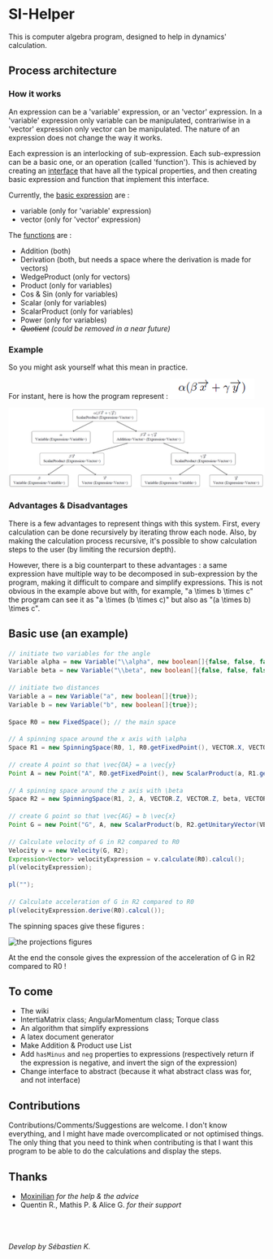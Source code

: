 # SI-Helper

This is computer algebra program, designed to help in dynamics' calculation.

## Process architecture

### How it works

An expression can be a 'variable' expression, or an 'vector' expression. In a 'variable'
expression only variable can be manipulated, contrariwise in a 'vector' expression only
vector can be manipulated. The nature of an expression does not change the way it works.

Each expression is an interlocking of sub-expression. Each sub-expression can be a basic
one, or an operation (called 'function'). This is achieved by creating an [interface](src/fr/seb/Expression.java)
that have all the typical properties, and then creating basic expression and function
that implement this interface.

Currently, the [basic expression](src/fr/seb/vectors) are :
 - variable (only for 'variable' expression)
 - vector (only for 'vector' expression)

The [functions](src/fr/seb/function) are :
 - Addition (both)
 - Derivation (both, but needs a space where the derivation is made for vectors)
 - WedgeProduct (only for vectors)
 - Product (only for variables)
 - Cos & Sin (only for variables)
 - Scalar (only for variables)
 - ScalarProduct (only for variables)
 - Power (only for variables)
 - *~~Quotient~~ (could be removed in a near future)*

### Example

So you might ask yourself what this mean in practice.

For instant, here is how the program represent : ![example formula](doc/image/readme-example1-1.png)

![what the program see](doc/image/readme-example1-2.png)

### Advantages & Disadvantages

There is a few advantages to represent things with this system. First, every calculation can
be done recursively by iterating throw each node. Also, by making the calculation process
recursive, it's possible to show calculation steps to the user (by limiting the recursion
depth).

However, there is a big counterpart to these advantages : a same expression have multiple
way to be decomposed in sub-expression by the program, making it difficult to compare and
simplify expressions. This is not obvious in the example above but with, for example,
"a \times b \times c" the program can see it as "a \times (b \times c)" but also as 
"(a \times b) \times c".

## Basic use (an example)

```java
// initiate two variables for the angle
Variable alpha = new Variable("\\alpha", new boolean[]{false, false, false, true});
Variable beta = new Variable("\\beta", new boolean[]{false, false, false, true});

// initiate two distances
Variable a = new Variable("a", new boolean[]{true});
Variable b = new Variable("b", new boolean[]{true});

Space R0 = new FixedSpace(); // the main space

// A spinning space around the x axis with \alpha
Space R1 = new SpinningSpace(R0, 1, R0.getFixedPoint(), VECTOR.X, VECTOR.X, alpha, VECTOR.Y, VECTOR.Y);

// create A point so that \vec{OA} = a \vec{y} 
Point A = new Point("A", R0.getFixedPoint(), new ScalarProduct(a, R1.getUnitaryVector(VECTOR.Y)));

// A spinning space around the z axis with \beta
Space R2 = new SpinningSpace(R1, 2, A, VECTOR.Z, VECTOR.Z, beta, VECTOR.X, VECTOR.X);

// create G point so that \vec{AG} = b \vec{x} 
Point G = new Point("G", A, new ScalarProduct(b, R2.getUnitaryVector(VECTOR.X)));

// Calculate velocity of G in R2 compared to R0
Velocity v = new Velocity(G, R2);
Expression<Vector> velocityExpression = v.calculate(R0).calcul();
pl(velocityExpression);

pl("");

// Calculate acceleration of G in R2 compared to R0 
pl(velocityExpression.derive(R0).calcul());
````
The spinning spaces give these figures :

![the projections figures](doc/image/readme-example1-3.png)

At the end the console gives the expression of the acceleration of G in R2 compared to R0 !

## To come

- The wiki
- IntertiaMatrix class; AngularMomentum class; Torque class
- An algorithm that simplify expressions
- A latex document generator
- Make Addition & Product use List
- Add `hasMinus` and `neg` properties to expressions (respectively return 
  if the expression is negative, and invert the sign of the expression)
- Change interface to abstract (because it what abstract class was for, and not interface)

## Contributions

Contributions/Comments/Suggestions are welcome. I don't know everything, and I
might have made overcomplicated or not optimised things. The only thing that you need to
think when contributing is that I want this program to be able to do the calculations and 
display the steps.

## Thanks
- [Moxinilian](https://github.com/Moxinilian) *for the help & the advice* 
- Quentin R., Mathis P. & Alice G.  *for their support*

\
\
\
*Develop by Sébastien K.*
